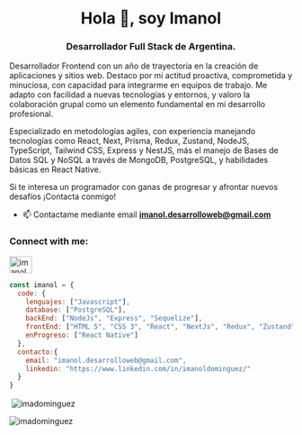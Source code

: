 <h1 align="center">Hola 👋, soy Imanol</h1>
<h3 align="center">Desarrollador Full Stack de Argentina.</h3>
<p align="left">Desarrollador Frontend con un año de trayectoria en la creación de aplicaciones y sitios web. Destaco por mi actitud proactiva, comprometida y minuciosa, con capacidad para integrarme en equipos de trabajo. Me adapto con facilidad a nuevas tecnologías y entornos, y valoro la colaboración grupal como un elemento fundamental en mi desarrollo profesional.

Especializado en metodologías agiles, con experiencia manejando tecnologías como React, Next, Prisma, Redux, Zustand, NodeJS, TypeScript, Tailwind CSS, Express y NestJS, más el manejo de Bases de Datos SQL y NoSQL a través de MongoDB, PostgreSQL, y habilidades básicas en React Native.

Si te interesa un programador con ganas de progresar y afrontar nuevos desafíos ¡Contacta conmigo!
</p>

- 📫 Contactame mediante email **imanol.desarrolloweb@gmail.com**

<h3 align="left">Connect with me:</h3>
<p align="left">
<a href="https://linkedin.com/in/imanoldominguez" target="blank"><img align="center" src="https://raw.githubusercontent.com/rahuldkjain/github-profile-readme-generator/master/src/images/icons/Social/linked-in-alt.svg" alt="imanoldominguez" height="30" width="40" /></a>
</p>

```js
const imanol = {
  code: {
    lenguajes: ["Javascript"],
    database: ["PostgreSQL"],
    backEnd: ["NodeJs", "Express", "Sequelize"],
    frontEnd: ["HTML 5", "CSS 3", "React", "NextJs", "Redux", "Zustand", "Tailwind CSS", "Prisma", "Typescript"],
    enProgreso: ["React Native"]
  },
  contacto:{
    email: "imanol.desarrolloweb@gmail.com",
    linkedin: "https://www.linkedin.com/in/imanoldominguez/"
  }
}
```



<p>&nbsp;<img align="center" src="https://github-readme-stats.vercel.app/api?username=imadominguez&show_icons=true&theme=dark&title_color=006499&text_color=007ebd&bg_color=2e2e2e&locale=en" alt="imadominguez" /></p>

<p><img align="center" src="https://github-readme-streak-stats.herokuapp.com/?user=imadominguez&theme=dark" alt="imadominguez" /></p>

